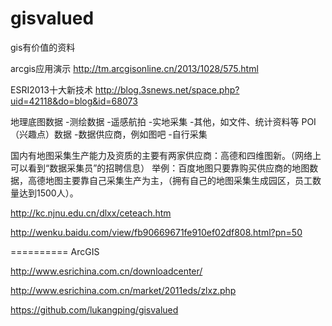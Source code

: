 gisvalued
=========

gis有价值的资料

arcgis应用演示
http://tm.arcgisonline.cn/2013/1028/575.html

ESRI2013十大新技术
http://blog.3snews.net/space.php?uid=42118&do=blog&id=68073


地理底图数据
-测绘数据
-遥感航拍
-实地采集
-其他，如文件、统计资料等
POI（兴趣点）数据
-数据供应商，例如图吧
-自行采集

国内有地图采集生产能力及资质的主要有两家供应商：高德和四维图新。（网络上可以看到“数据采集员”的招聘信息）
举例：百度地图只要靠购买供应商的地图数据，高德地图主要靠自己采集生产为主，（拥有自己的地图采集生成园区，员工数量达到1500人）。

http://kc.njnu.edu.cn/dlxx/ceteach.htm

http://wenku.baidu.com/view/fb90669671fe910ef02df808.html?pn=50

==========
ArcGIS

http://www.esrichina.com.cn/downloadcenter/

http://www.esrichina.com.cn/market/2011eds/zlxz.php

https://github.com/lukangping/gisvalued

